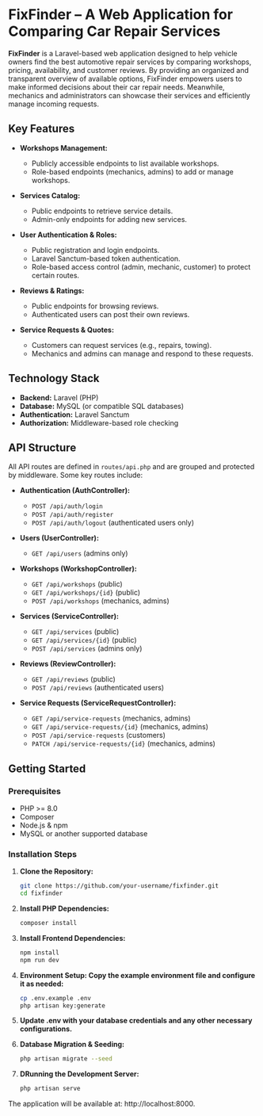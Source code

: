 # FixFinder – A Web Application for Comparing Car Repair Services

**FixFinder** is a Laravel-based web application designed to help vehicle owners find the best automotive repair services by comparing workshops, pricing, availability, and customer reviews. By providing an organized and transparent overview of available options, FixFinder empowers users to make informed decisions about their car repair needs. Meanwhile, mechanics and administrators can showcase their services and efficiently manage incoming requests.

## Key Features

- **Workshops Management:**
    - Publicly accessible endpoints to list available workshops.
    - Role-based endpoints (mechanics, admins) to add or manage workshops.

- **Services Catalog:**
    - Public endpoints to retrieve service details.
    - Admin-only endpoints for adding new services.

- **User Authentication & Roles:**
    - Public registration and login endpoints.
    - Laravel Sanctum-based token authentication.
    - Role-based access control (admin, mechanic, customer) to protect certain routes.

- **Reviews & Ratings:**
    - Public endpoints for browsing reviews.
    - Authenticated users can post their own reviews.

- **Service Requests & Quotes:**
    - Customers can request services (e.g., repairs, towing).
    - Mechanics and admins can manage and respond to these requests.

## Technology Stack

- **Backend:** Laravel (PHP)
- **Database:** MySQL (or compatible SQL databases)
- **Authentication:** Laravel Sanctum
- **Authorization:** Middleware-based role checking

## API Structure

All API routes are defined in `routes/api.php` and are grouped and protected by middleware. Some key routes include:

- **Authentication (AuthController):**
    - `POST /api/auth/login`
    - `POST /api/auth/register`
    - `POST /api/auth/logout` (authenticated users only)

- **Users (UserController):**
    - `GET /api/users` (admins only)

- **Workshops (WorkshopController):**
    - `GET /api/workshops` (public)
    - `GET /api/workshops/{id}` (public)
    - `POST /api/workshops` (mechanics, admins)

- **Services (ServiceController):**
    - `GET /api/services` (public)
    - `GET /api/services/{id}` (public)
    - `POST /api/services` (admins only)

- **Reviews (ReviewController):**
    - `GET /api/reviews` (public)
    - `POST /api/reviews` (authenticated users)

- **Service Requests (ServiceRequestController):**
    - `GET /api/service-requests` (mechanics, admins)
    - `GET /api/service-requests/{id}` (mechanics, admins)
    - `POST /api/service-requests` (customers)
    - `PATCH /api/service-requests/{id}` (mechanics, admins)

## Getting Started

### Prerequisites
- PHP >= 8.0
- Composer
- Node.js & npm
- MySQL or another supported database

### Installation Steps

1. **Clone the Repository:**
   ```bash
   git clone https://github.com/your-username/fixfinder.git
   cd fixfinder

2. **Install PHP Dependencies:**
    ```bash
    composer install

3. **Install Frontend Dependencies:**
    ```bash
    npm install
    npm run dev

4. **Environment Setup: Copy the example environment file and configure it as needed:**
    ```bash
    cp .env.example .env
    php artisan key:generate

5. **Update .env with your database credentials and any other necessary configurations.**

6. **Database Migration & Seeding:**
    ```bash
    php artisan migrate --seed

7. **DRunning the Development Server:**
    ```bash
    php artisan serve
   
The application will be available at:
http://localhost:8000.
